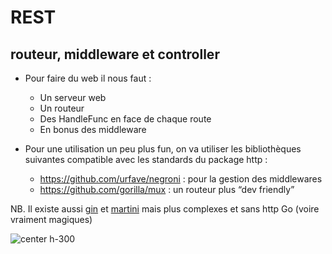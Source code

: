 # REST

## routeur, middleware et controller

- Pour faire du web il nous faut :

  - Un serveur web
  - Un routeur
  - Des HandleFunc en face de chaque route
  - En bonus des middleware

- Pour une utilisation un peu plus fun, on va utiliser les bibliothèques suivantes compatible avec les standards du package http :
  - https://github.com/urfave/negroni : pour la gestion des middlewares
  - https://github.com/gorilla/mux : un routeur plus “dev friendly”

NB. Il existe aussi [gin](https://github.com/gin-gonic/gin) et [martini](https://github.com/go-martini/martini) mais plus complexes et sans http Go (voire vraiment magiques)

![center h-300](./assets/go-200/images/cocktail.webp)

<!-- .element style="position:absolute; right: 50px; top: 50px" -->
